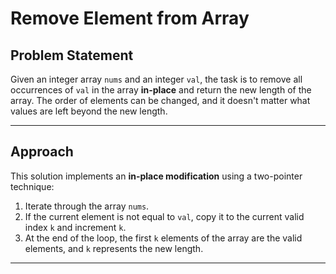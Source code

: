 # Remove Element from Array

## Problem Statement
Given an integer array `nums` and an integer `val`, the task is to remove all occurrences of `val` in the array **in-place** and return the new length of the array. The order of elements can be changed, and it doesn't matter what values are left beyond the new length.

---

## Approach

This solution implements an **in-place modification** using a two-pointer technique:

1. Iterate through the array `nums`.
2. If the current element is not equal to `val`, copy it to the current valid index `k` and increment `k`.
3. At the end of the loop, the first `k` elements of the array are the valid elements, and `k` represents the new length.

---


